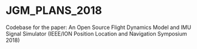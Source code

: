 # JGM_PLANS_2018
Codebase for the paper: An Open Source Flight Dynamics Model and IMU Signal Simulator (IEEE/ION Position Location and Navigation Symposium 2018)
